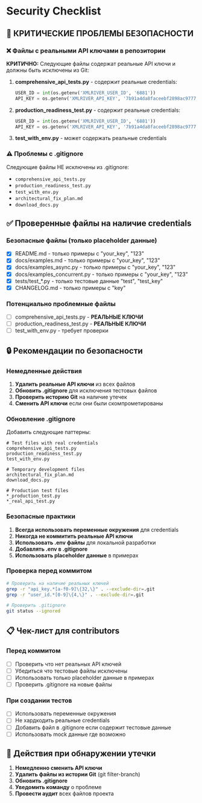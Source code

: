 # Security Checklist

## 🚨 КРИТИЧЕСКИЕ ПРОБЛЕМЫ БЕЗОПАСНОСТИ

### ❌ Файлы с реальными API ключами в репозитории

**КРИТИЧНО:** Следующие файлы содержат реальные API ключи и должны быть исключены из Git:

1. **comprehensive_api_tests.py** - содержит реальные credentials:
   ```python
   USER_ID = int(os.getenv('XMLRIVER_USER_ID', '6881'))
   API_KEY = os.getenv('XMLRIVER_API_KEY', '7b91a4da8faceebf2898ac9777645081ba5e6837')
   ```

2. **production_readiness_test.py** - содержит реальные credentials:
   ```python
   USER_ID = int(os.getenv('XMLRIVER_USER_ID', '6881'))
   API_KEY = os.getenv('XMLRIVER_API_KEY', '7b91a4da8faceebf2898ac9777645081ba5e6837')
   ```

3. **test_with_env.py** - может содержать реальные credentials

### ⚠️ Проблемы с .gitignore

Следующие файлы НЕ исключены из .gitignore:
- `comprehensive_api_tests.py`
- `production_readiness_test.py`
- `test_with_env.py`
- `architectural_fix_plan.md`
- `download_docs.py`

## ✅ Проверенные файлы на наличие credentials

### Безопасные файлы (только placeholder данные)
- [x] README.md - только примеры с "your_key", "123"
- [x] docs/examples.md - только примеры с "your_key", "123"
- [x] docs/examples_async.py - только примеры с "your_key", "123"
- [x] docs/examples_concurrent.py - только примеры с "your_key", "123"
- [x] tests/test_*.py - только тестовые данные "test", "test_key"
- [x] CHANGELOG.md - только примеры с "key"

### Потенциально проблемные файлы
- [ ] comprehensive_api_tests.py - **РЕАЛЬНЫЕ КЛЮЧИ**
- [ ] production_readiness_test.py - **РЕАЛЬНЫЕ КЛЮЧИ**
- [ ] test_with_env.py - требует проверки

## 🔒 Рекомендации по безопасности

### Немедленные действия
1. **Удалить реальные API ключи** из всех файлов
2. **Обновить .gitignore** для исключения тестовых файлов
3. **Проверить историю Git** на наличие утечек
4. **Сменить API ключи** если они были скомпрометированы

### Обновление .gitignore
Добавить следующие паттерны:
```
# Test files with real credentials
comprehensive_api_tests.py
production_readiness_test.py
test_with_env.py

# Temporary development files
architectural_fix_plan.md
download_docs.py

# Production test files
*_production_test.py
*_real_api_test.py
```

### Безопасные практики
1. **Всегда использовать переменные окружения** для credentials
2. **Никогда не коммитить реальные API ключи**
3. **Использовать .env файлы** для локальной разработки
4. **Добавлять .env в .gitignore**
5. **Использовать placeholder данные** в примерах

### Проверка перед коммитом
```bash
# Проверить на наличие реальных ключей
grep -r "api_key.*[a-f0-9]\{32,\}" . --exclude-dir=.git
grep -r "user_id.*[0-9]\{4,\}" . --exclude-dir=.git

# Проверить .gitignore
git status --ignored
```

## 📋 Чек-лист для contributors

### Перед коммитом
- [ ] Проверить что нет реальных API ключей
- [ ] Убедиться что тестовые файлы исключены
- [ ] Использовать только placeholder данные в примерах
- [ ] Проверить .gitignore на новые файлы

### При создании тестов
- [ ] Использовать переменные окружения
- [ ] Не хардкодить реальные credentials
- [ ] Добавить файл в .gitignore если содержит тестовые данные
- [ ] Использовать mock данные где возможно

## 🚨 Действия при обнаружении утечки

1. **Немедленно сменить API ключи**
2. **Удалить файлы из истории Git** (git filter-branch)
3. **Обновить .gitignore**
4. **Уведомить команду** о проблеме
5. **Провести аудит** всех файлов проекта
